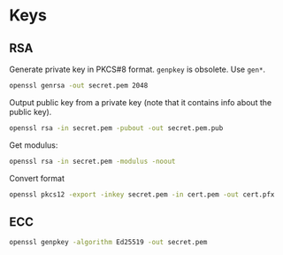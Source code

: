 # Keys

## RSA

Generate private key in PKCS#8 format. `genpkey` is obsolete. Use `gen*`.

```bash
openssl genrsa -out secret.pem 2048
```

Output public key from a private key (note that it contains info about the public key).

```bash
openssl rsa -in secret.pem -pubout -out secret.pem.pub
```

Get modulus:

```bash
openssl rsa -in secret.pem -modulus -noout
```

Convert format

```bash
openssl pkcs12 -export -inkey secret.pem -in cert.pem -out cert.pfx
```

## ECC

```bash
openssl genpkey -algorithm Ed25519 -out secret.pem
```
